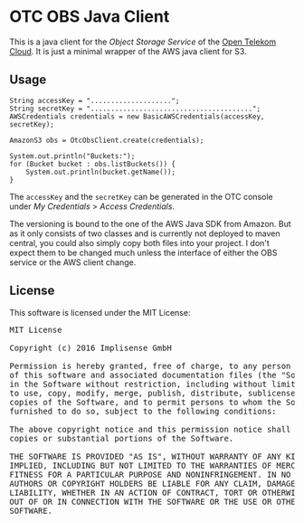 # OTC OBS Java Client
This is a java client for the _Object Storage Service_ of the [Open Telekom Cloud](https://cloud.telekom.de/en/cloud-infrastructure/open-telekom-cloud/).
It is just a minimal wrapper of the AWS java client for S3.

## Usage

```
String accessKey = "....................";
String secretKey = "........................................";
AWSCredentials credentials = new BasicAWSCredentials(accessKey, secretKey);

AmazonS3 obs = OtcObsClient.create(credentials);

System.out.println("Buckets:");
for (Bucket bucket : obs.listBuckets()) {
    System.out.println(bucket.getName());
}
```

The `accessKey` and the `secretKey` can be generated in the OTC console under _My Credentials_ > _Access Credentials_.

The versioning is bound to the one of the AWS Java SDK from Amazon. But as it only consists of two classes and is currently not deployed to maven central, you could also simply copy both files into your project. I don't expect them to be changed much unless the interface of either the OBS service or the AWS client change.

## License
This software is licensed under the MIT License:
<pre>
MIT License

Copyright (c) 2016 Implisense GmbH

Permission is hereby granted, free of charge, to any person obtaining a copy
of this software and associated documentation files (the "Software"), to deal
in the Software without restriction, including without limitation the rights
to use, copy, modify, merge, publish, distribute, sublicense, and/or sell
copies of the Software, and to permit persons to whom the Software is
furnished to do so, subject to the following conditions:

The above copyright notice and this permission notice shall be included in all
copies or substantial portions of the Software.

THE SOFTWARE IS PROVIDED "AS IS", WITHOUT WARRANTY OF ANY KIND, EXPRESS OR
IMPLIED, INCLUDING BUT NOT LIMITED TO THE WARRANTIES OF MERCHANTABILITY,
FITNESS FOR A PARTICULAR PURPOSE AND NONINFRINGEMENT. IN NO EVENT SHALL THE
AUTHORS OR COPYRIGHT HOLDERS BE LIABLE FOR ANY CLAIM, DAMAGES OR OTHER
LIABILITY, WHETHER IN AN ACTION OF CONTRACT, TORT OR OTHERWISE, ARISING FROM,
OUT OF OR IN CONNECTION WITH THE SOFTWARE OR THE USE OR OTHER DEALINGS IN THE
SOFTWARE.
</pre>